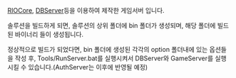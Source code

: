[RIOCore](https://github.com/m5623skhj/RIOServerTest), [DBServer](https://github.com/m5623skhj/DBConnector)등을 이용하여 제작한 게임서버 입니다.

솔루션을 빌드하게 되면, 솔루션의 상위 폴더에 bin 폴더가 생성되며, 해당 폴더에 빌드된 바이너리 들이 생성됩니다.

정상적으로 빌드가 되었다면, bin 폴더에 생성된 각각의 option 폴더내에 있는 옵션들을 작성 후, Tools/RunServer.bat를 실행시켜서 DBServer와 GameServer를 실행시킬 수 있습니다.(AuthServer는 이후에 반영될 예정)
